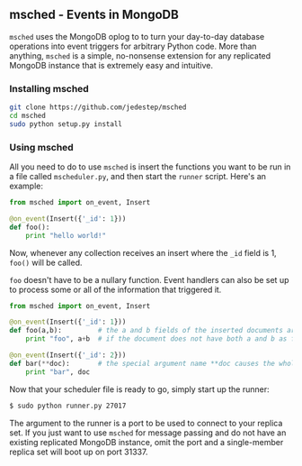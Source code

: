## msched - Events in MongoDB
```msched``` uses the MongoDB oplog to to turn your day-to-day database operations into event triggers for arbitrary Python code. More than anything, ```msched``` is a simple, no-nonsense extension for any replicated MongoDB instance that is extremely easy and intuitive.

### Installing msched
```bash
git clone https://github.com/jedestep/msched
cd msched
sudo python setup.py install
```

### Using msched
All you need to do to use ```msched``` is insert the functions you want to be run in a file called ```mscheduler.py```, and then start the ```runner``` script. Here's an example:

```python
from msched import on_event, Insert

@on_event(Insert({'_id': 1}))
def foo():
    print "hello world!"
```
Now, whenever any collection receives an insert where the ```_id``` field is 1, ```foo()``` will be called.

```foo``` doesn't have to be a nullary function. Event handlers can also be set up to process some or all of the information that triggered it.

```python
from msched import on_event, Insert

@on_event(Insert({'_id': 1}))
def foo(a,b):         # the a and b fields of the inserted documents are used as the arguments
    print "foo", a+b  # if the document does not have both a and b as fields, an error is raised

@on_event(Insert({'_id': 2}))
def bar(**doc):       # the special argument name **doc causes the whole document to be passed in 
    print "bar", doc
```

Now that your scheduler file is ready to go, simply start up the runner:
```bash
$ sudo python runner.py 27017
```

The argument to the runner is a port to be used to connect to your replica set. If you just want to use ```msched``` for message passing and do not have an existing replicated MongoDB instance, omit the port and a single-member replica set will boot up on port 31337.
